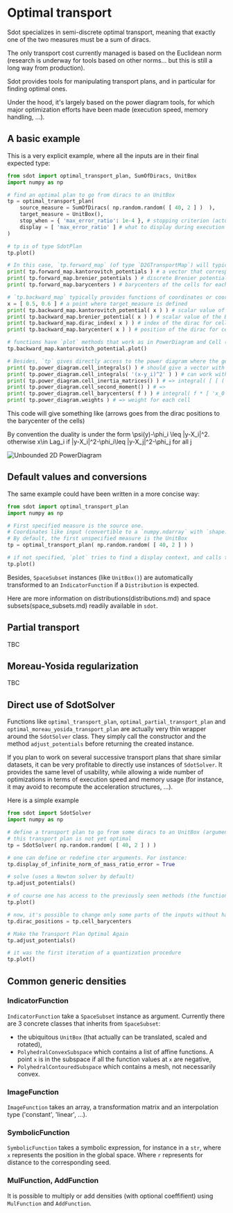 Optimal transport
=================

Sdot specializes in semi-discrete optimal transport, meaning that exactly one of the two measures must be a sum of diracs.

The only transport cost currently managed is based on the Euclidean norm (research is underway for tools based on other norms... but this is still a long way from production).

Sdot provides tools for manipulating transport plans, and in particular for finding optimal ones.

Under the hood, it's largely based on the power diagram tools, for which major optimization efforts have been made (execution speed, memory handling, ...).

A basic example
---------------

This is a very explicit example, where all the inputs are in their final expected type:

```python
from sdot import optimal_transport_plan, SumOfDiracs, UnitBox
import numpy as np

# find an optimal plan to go from diracs to an UnitBox
tp = optimal_transport_plan(
    source_measure = SumOfDiracs( np.random.random( [ 40, 2 ] )  ),
    target_measure = UnitBox(),
    stop_when = { 'max_error_ratio': 1e-4 }, # stopping criterion (actually the default value)
    display = [ 'max_error_ratio' ] # what to display during execution (actually also the default value)
)

# tp is of type SdotPlan
tp.plot()

# In this case, `tp.forward_map` (of type `D2GTransportMap`) will typically provide methods that give informations for each dirac
print( tp.forward_map.kantorovitch_potentials ) # a vector that corresponds to the weights of the powerdiagram. psi_i
print( tp.forward_map.brenier_potentials ) # discrete Brenier potentials for each dirac (convex if `tp` is optimal). psi_i + y_i^2
print( tp.forward_map.barycenters ) # barycenters of the cells for each dirac

# `tp.backward_map` typically provides functions of coordinates or coordinates list.
x = [ 0.5, 0.6 ] # a point where target_measure is defined
print( tp.backward_map.kantorovitch_potential( x ) ) # scalar value of the Kantorovitch_potential function at `x`, phi( x ) = psi_i + ( x - y_i ) ^ 2
print( tp.backward_map.brenier_potential( x ) ) # scalar value of the Brenier potentials (nicely convex of tp is optimal) at `x`. phi( x ) - x^2
print( tp.backward_map.dirac_index( x ) ) # index of the dirac for cell at `x`
print( tp.backward_map.barycenter( x ) ) # position of the dirac for cell at `x`

# functions have `plot` methods that work as in PowerDiagram and Cell (for instance, they use a default display fif not specified)
tp.backward_map.kantorovitch_potential.plot()

# Besides, `tp` gives directly access to the power diagram where the generic (not discrete) measure is stored as the `underlying_measure`
print( tp.power_diagram.cell_integrals() ) # should give a vector with 1/40 for each cell
print( tp.power_diagram.cell_integrals( '(x-y_i)^2' ) ) # can work with symbolic formula.
print( tp.power_diagram.cell_inertia_matrices() ) # => integral( [ [ ( x_0 - y_i ) * ( x_0 - y_i ), ( x_0 - y_i ) * ( x_1 - y_i ), ... ], [ ( x_1 - y_i ) * ( x_1 - y_i ), ... ], ... ] )
print( tp.power_diagram.cell_second_moment() ) # => 
print( tp.power_diagram.cell_barycenters( f ) ) # integral( f * [ 'x_0', 'x_1', ... ] ) / integral( f ). f is equal to 1 by default.
print( tp.power_diagram.weights ) # => weight for each cell
```

This code will give something like (arrows goes from the dirac positions to the barycenter of the cells)

By convention the duality is under the form \psi(y)-\phi_i \leq |y-X_i|^2. otherwise x\in Lag_i if |y-X_i|^2-\phi_i\leq |y-X_j|^2-\phi_j for all j 

![Unbounded 2D PowerDiagram](pd_2000.png)

Default values and conversions
------------------------------

The same example could have been written in a more concise way:

```python
from sdot import optimal_transport_plan
import numpy as np

# First specified measure is the source one.
# Coordinates like input (convertible to a `numpy.ndarray` with `shape.size == 2`) are transformed to a `SumOfDirac`.
# By default, the first unspecified measure is the UnitBox
tp = optimal_transport_plan( np.random.random( [ 40, 2 ] ) )

# if not specified, `plot` tries to find a display context, and calls the corresponding `show` method.
tp.plot()
```

Besides, `SpaceSubset` instances (like `UnitBox()`) are automatically transformed to an `IndicatorFunction` if a `Distribution` is expected.

Here are more information on distributions(distributions.md) and space subsets(space_subsets.md) readily available in `sdot`.

Partial transport
-----------------

TBC

Moreau-Yosida regularization
----------------------------

TBC

Direct use of SdotSolver
-----------------------------

Functions like `optimal_transport_plan`, `optimal_partial_transport_plan` and `optimal_moreau_yosida_transport_plan` are actually very thin wrapper around the `SdotSolver` class. They simply call the constructor and the method `adjust_potentials` before returning the created instance.

If you plan to work on several successive transport plans that share similar datasets, it can be very profitable to directly use instances of `SdotSolver`. It provides the same level of usability, while allowing a wide number of optimizations in terms of execution speed and memory usage (for instance, it may avoid to recompute the acceleration structures, ...).

Here is a simple example

```python
from sdot import SdotSolver
import numpy as np

# define a transport plan to go from some diracs to an UnitBox (arguments of `optimal_transport_plan` are presents in the same way than in `SdotSolver`)
# this transport plan is not yet optimal
tp = SdotSolver( np.random.random( [ 40, 2 ] ) )

# one can define or redefine ctor arguments. For instance:
tp.display_of_infinite_norm_of_mass_ratio_error = True

# solve (uses a Newton solver by default)
tp.adjust_potentials()

# of course one has access to the previously seen methods (the functions like `optimal_transport_plan` return a `SdotSolver`)
tp.plot()

# now, it's possible to change only some parts of the inputs without having to redefine (and recompute) everything
tp.dirac_positions = tp.cell_barycenters

# Make the Transport Plan Optimal Again
tp.adjust_potentials()

# it was the first iteration of a quantization procedure
tp.plot()
```

Common generic densities
------------------------

### IndicatorFunction

`IndicatorFunction` take a `SpaceSubset` instance as argument. Currently there are 3 concrete classes that inherits from `SpaceSubset`:
* the ubiquitous `UnitBox` (that actually can be translated, scaled and rotated),
* `PolyhedralConvexSubspace` which contains a list of affine functions. A point `x` is in the subspace if all the function values at `x` are negative,
* `PolyhedralContouredSubspace` which contains a mesh, not necessarily convex.

### ImageFunction

`ImageFunction` takes an array, a transformation matrix and an interpolation type ('constant', 'linear', ...).

### SymbolicFunction

`SymbolicFunction` takes a symbolic expression, for instance in a `str`, where `x` represents the position in the global space. Where `r` represents for distance to the corresponding seed.

### MulFunction, AddFunction

It is possible to multiply or add densities (with optional coeffifient) using `MulFunction` and `AddFunction`.









